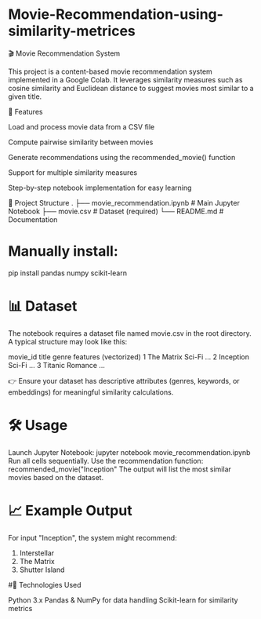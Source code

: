 # Movie-Recommendation-using-similarity-metrices

🎬 Movie Recommendation System

This project is a content-based movie recommendation system implemented in a Google Colab.
It leverages similarity measures such as cosine similarity and Euclidean distance to suggest movies most similar to a given title.

🚀 Features

Load and process movie data from a CSV file

Compute pairwise similarity between movies

Generate recommendations using the recommended_movie() function

Support for multiple similarity measures

Step-by-step notebook implementation for easy learning

📂 Project Structure
.
├── movie_recommendation.ipynb   # Main Jupyter Notebook
├── movie.csv                    # Dataset (required)
└── README.md                    # Documentation

# Manually install:

pip install pandas numpy scikit-learn

# 📊 Dataset

The notebook requires a dataset file named movie.csv in the root directory.
A typical structure may look like this:

movie_id	title	genre	features (vectorized)
1	The Matrix	Sci-Fi	...
2	Inception	Sci-Fi	...
3	Titanic	Romance	...

👉 Ensure your dataset has descriptive attributes (genres, keywords, or embeddings) for meaningful similarity calculations.

# 🛠️ Usage

Launch Jupyter Notebook:
jupyter notebook movie_recommendation.ipynb
Run all cells sequentially.
Use the recommendation function:
recommended_movie("Inception"
The output will list the most similar movies based on the dataset.

# 📈 Example Output

For input "Inception", the system might recommend:

1. Interstellar
2. The Matrix
3. Shutter Island


#🧰 Technologies Used

Python 3.x
Pandas & NumPy for data handling
Scikit-learn for similarity metrics
